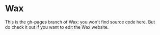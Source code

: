 # Wax

This is the gh-pages branch of Wax: you won't find source code here. But do
check it out if you want to edit the Wax website.
